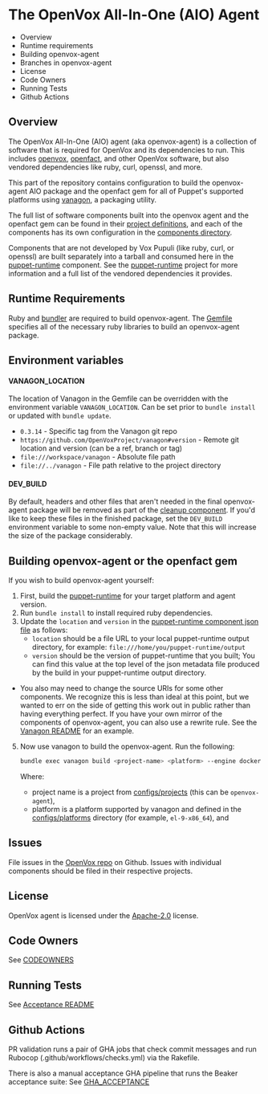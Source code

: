 The OpenVox All-In-One (AIO) Agent
===
 * Overview
 * Runtime requirements
 * Building openvox-agent
 * Branches in openvox-agent
 * License
 * Code Owners
 * Running Tests
 * Github Actions

Overview
---
The OpenVox All-In-One (AIO) agent (aka openvox-agent) is a collection of software that is required for OpenVox and its dependencies to run.
This includes [openvox](https://github.com/OpenVoxProject/openvox), [openfact](https://github.com/OpenVoxProject/openfact), and other OpenVox software, but also vendored dependencies like ruby, curl, openssl, and more.

This part of the repository contains configuration to build the openvox-agent AIO package and the openfact gem for all of Puppet's supported platforms using [vanagon](https://github.com/OpenVoxProject/vanagon), a packaging utility.

The full list of software components built into the openvox agent and the openfact gem can be found in their [project definitions](configs/projects/), and each of the components has its own configuration in the [components directory](configs/components/).

Components that are not developed by Vox Pupuli (like ruby, curl, or openssl) are built separately into a tarball and consumed here in the
[puppet-runtime](configs/components/puppet-runtime.rb) component. See the
[puppet-runtime](https://github.com/OpenVoxProject/puppet-runtime) project for more
information and a full list of the vendored dependencies it provides.

Runtime Requirements
---
Ruby and [bundler](http://bundler.io/) are required to build openvox-agent. The
[Gemfile](Gemfile) specifies all of the necessary ruby libraries to build an
openvox-agent package.

## Environment variables
#### VANAGON\_LOCATION
The location of Vanagon in the Gemfile can be overridden with the environment variable `VANAGON_LOCATION`. Can be set prior to `bundle install` or updated with `bundle update`.

* `0.3.14` - Specific tag from the Vanagon git repo
* `https://github.com/OpenVoxProject/vanagon#version` - Remote git location and version (can be a ref, branch or tag)
* `file:///workspace/vanagon` - Absolute file path
* `file://../vanagon` - File path relative to the project directory

#### DEV\_BUILD
By default, headers and other files that aren't needed in the final openvox-agent package will be removed as part of the [cleanup component](configs/components/cleanup.rb). If you'd like to keep these files in the finished package, set the `DEV_BUILD` environment variable to some non-empty value. Note that this will increase the size of the package considerably.

Building openvox-agent or the openfact gem
---

If you wish to build openvox-agent yourself:

1. First, build the
   [puppet-runtime](https://github.com/OpenVoxProject/puppet-runtime) for your
   target platform and agent version.
2. Run `bundle install` to install required ruby dependencies.
3. Update the `location` and `version` in the [puppet-runtime component json file](configs/components/puppet-runtime.json) as follows:
   - `location` should be a file URL to your local puppet-runtime output
     directory, for example: `file:///home/you/puppet-runtime/output`
   - `version` should be the version of puppet-runtime that you built; You
     can find this value at the top level of the json metadata file produced by
     the build in your puppet-runtime output directory.
  - You also may need to change the source URIs for some other components. We
    recognize this is less than ideal at this point, but we wanted to err on
    the side of getting this work out in public rather than having everything
    perfect. If you have your own mirror of the components of openvox-agent, you
    can also use a rewrite rule. See the [Vanagon README](https://github.com/OpenVoxProject/vanagon/blob/master/examples/projects/project.rb#L48)
    for an example.
5. Now use vanagon to build the openvox-agent. Run the following:

   ```sh
   bundle exec vanagon build <project-name> <platform> --engine docker
   ```

   Where:
   - project name is a project from [configs/projects](configs/projects) (this can be `openvox-agent`),
   - platform is a platform supported by vanagon and defined in the
     [configs/platforms](configs/platforms/) directory (for example,
     `el-9-x86_64`), and

Issues
---
File issues in the [OpenVox repo](https://github.com/OpenVoxProject/openvox) on Github. Issues with individual components should be filed in their respective projects.

License
---
OpenVox agent is licensed under the [Apache-2.0](LICENSE) license.

Code Owners
---
See [CODEOWNERS](CODEOWNERS)

Running Tests
---
See [Acceptance README](acceptance/README.md)

Github Actions
---

PR validation runs a pair of GHA jobs that check commit messages and
run Rubocop (.github/workflows/checks.yml) via the Rakefile.

There is also a manual acceptance GHA pipeline that runs the Beaker
acceptance suite:
See [GHA_ACCEPTANCE](acceptance/GHA_ACCEPTANCE.md)
